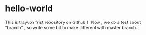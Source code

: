 # hello-world
This is trayvon frist repository on Github！
Now , we do a test about "branch" , so write some bit to make different with master branch.
